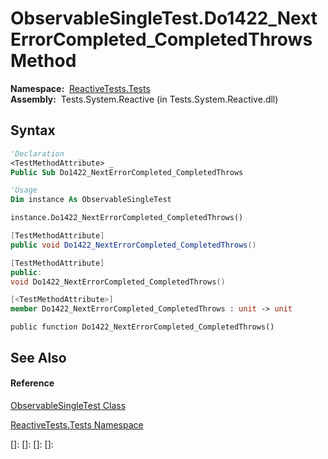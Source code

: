 # ObservableSingleTest.Do1422\_NextErrorCompleted\_CompletedThrows Method

**Namespace:**  [ReactiveTests.Tests](ReactiveTests.Tests\ReactiveTests.Tests.md)  
**Assembly:**  Tests.System.Reactive (in Tests.System.Reactive.dll)

## Syntax

```vb
'Declaration
<TestMethodAttribute> _
Public Sub Do1422_NextErrorCompleted_CompletedThrows
```

```vb
'Usage
Dim instance As ObservableSingleTest

instance.Do1422_NextErrorCompleted_CompletedThrows()
```

```csharp
[TestMethodAttribute]
public void Do1422_NextErrorCompleted_CompletedThrows()
```

```c++
[TestMethodAttribute]
public:
void Do1422_NextErrorCompleted_CompletedThrows()
```

```fsharp
[<TestMethodAttribute>]
member Do1422_NextErrorCompleted_CompletedThrows : unit -> unit 
```

```jscript
public function Do1422_NextErrorCompleted_CompletedThrows()
```

## See Also

#### Reference

[ObservableSingleTest Class](ObservableSingleTest\ObservableSingleTest.md)

[ReactiveTests.Tests Namespace](ReactiveTests.Tests\ReactiveTests.Tests.md)

[]: 
[]: 
[]: 
[]: 